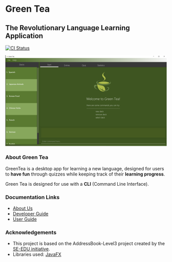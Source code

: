 # Green Tea
## The Revolutionary Language Learning Application

[![CI Status](https://github.com/AY2021S1-CS2103T-T09-4/tp/workflows/Java%20CI/badge.svg)](https://github.com/AY2021S1-CS2103T-T09-4/tp/actions)

![Ui](docs/images/Ui.png)

### About Green Tea
GreenTea is a desktop app for learning a new language, designed for users to **have fun** through quizzes while keeping
track of their **learning progress**.

Green Tea is designed for use with a **CLI** (Command Line Interface).

### Documentation Links
* [About Us](docs/AboutUs.md)
* [Developer Guide](docs/DeveloperGuide.md)
* [User Guide](docs/UserGuide.md)

### Acknowledgements
* This project is based on the AddressBook-Level3 project created by the [SE-EDU initiative](https://se-education.org).
* Libraries used: [JavaFX](https://openjfx.io/)
